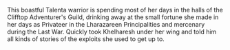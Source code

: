 This boastful Talenta warrior is spending most of her days in the halls of the Clifftop Adventurer's Guild, drinking away at the small fortune she made in her days as Privateer in the Lharazareen Principalities and mercenary during the Last War.
Quickly took Khelharesh under her wing and told him all kinds of stories of the exploits she used to get up to.